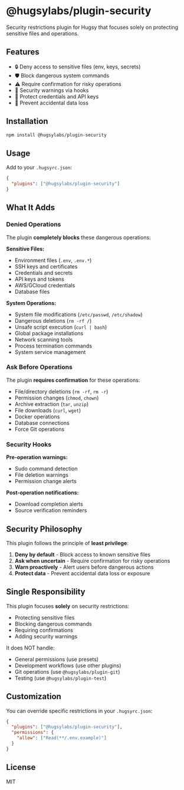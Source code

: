 # @hugsylabs/plugin-security

Security restrictions plugin for Hugsy that focuses solely on protecting sensitive files and operations.

## Features

- 🔒 Deny access to sensitive files (env, keys, secrets)
- 🛡️ Block dangerous system commands
- ⚠️ Require confirmation for risky operations
- 🚨 Security warnings via hooks
- 🔐 Protect credentials and API keys
- 🚫 Prevent accidental data loss

## Installation

```bash
npm install @hugsylabs/plugin-security
```

## Usage

Add to your `.hugsyrc.json`:

```json
{
  "plugins": ["@hugsylabs/plugin-security"]
}
```

## What It Adds

### Denied Operations

The plugin **completely blocks** these dangerous operations:

**Sensitive Files:**

- Environment files (`.env`, `.env.*`)
- SSH keys and certificates
- Credentials and secrets
- API keys and tokens
- AWS/GCloud credentials
- Database files

**System Operations:**

- System file modifications (`/etc/passwd`, `/etc/shadow`)
- Dangerous deletions (`rm -rf /`)
- Unsafe script execution (`curl | bash`)
- Global package installations
- Network scanning tools
- Process termination commands
- System service management

### Ask Before Operations

The plugin **requires confirmation** for these operations:

- File/directory deletions (`rm -rf`, `rm -r`)
- Permission changes (`chmod`, `chown`)
- Archive extraction (`tar`, `unzip`)
- File downloads (`curl`, `wget`)
- Docker operations
- Database connections
- Force Git operations

### Security Hooks

**Pre-operation warnings:**

- Sudo command detection
- File deletion warnings
- Permission change alerts

**Post-operation notifications:**

- Download completion alerts
- Source verification reminders

## Security Philosophy

This plugin follows the principle of **least privilege**:

1. **Deny by default** - Block access to known sensitive files
2. **Ask when uncertain** - Require confirmation for risky operations
3. **Warn proactively** - Alert users before dangerous actions
4. **Protect data** - Prevent accidental data loss or exposure

## Single Responsibility

This plugin focuses **solely** on security restrictions:

- Protecting sensitive files
- Blocking dangerous commands
- Requiring confirmations
- Adding security warnings

It does NOT handle:

- General permissions (use presets)
- Development workflows (use other plugins)
- Git operations (use `@hugsylabs/plugin-git`)
- Testing (use `@hugsylabs/plugin-test`)

## Customization

You can override specific restrictions in your `.hugsyrc.json`:

```json
{
  "plugins": ["@hugsylabs/plugin-security"],
  "permissions": {
    "allow": ["Read(**/.env.example)"]
  }
}
```

## License

MIT
